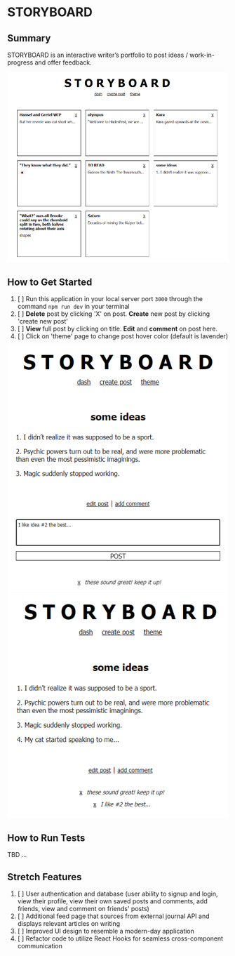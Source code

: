 # STORYBOARD

## Summary
STORYBOARD is an interactive writer’s portfolio to post ideas / work-in-progress and offer feedback. 

![storyboard-dash](./screenshots/storyboard-dash.png)

## How to Get Started
1. [ ] Run this application in your local server port `3000` through the command `npm run dev` in your terminal
2. [ ] **Delete** post by clicking 'X' on post. **Create** new post by clicking 'create new post'
3. [ ] **View** full post by clicking on title. **Edit** and **comment** on post here.
4. [ ] Click on 'theme' page to change post hover color (default is lavender)

![storyboard-comment](./screenshots/storyboard-addcomment.png)
![storyboard-updatedpost](./screenshots/storyboard-updatedpost.png)

## How to Run Tests 
TBD ... 

## Stretch Features
1. [ ] User authentication and database (user ability to signup and login, view their profile, view their own saved posts and comments, add friends, view and comment on friends' posts)
1. [ ] Additional feed page that sources from external journal API and displays relevant articles on writing 
1. [ ] Improved UI design to resemble a modern-day application 
1. [ ] Refactor code to utilize React Hooks for seamless cross-component communication